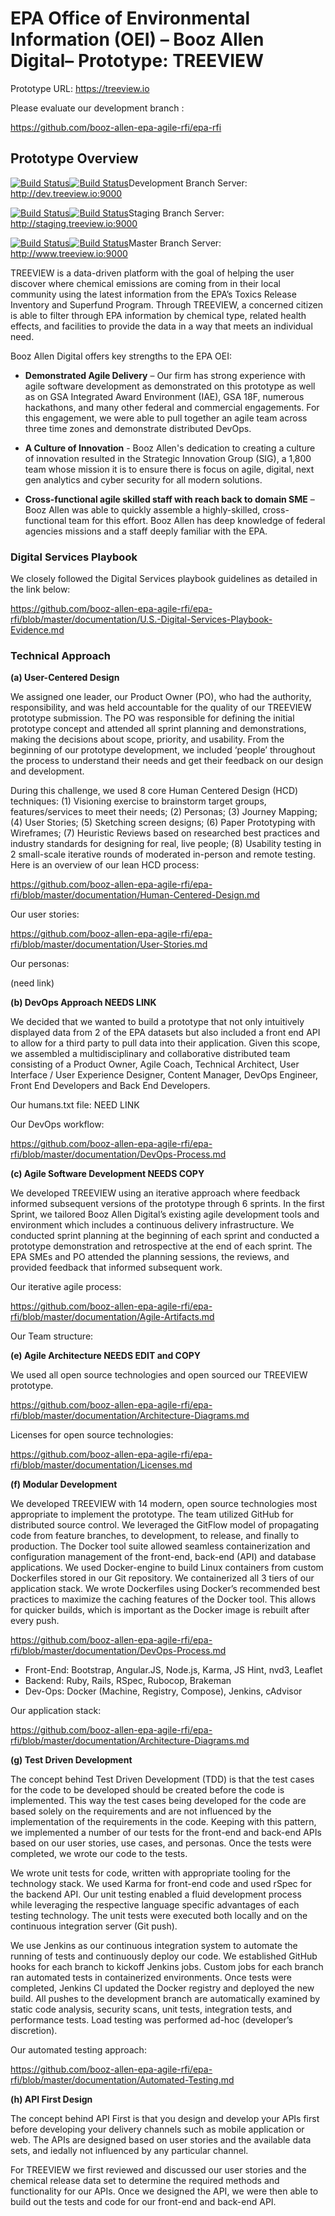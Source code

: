 # EPA Office of Environmental Information (OEI) – Booz Allen Digital– Prototype: TREEVIEW

Prototype URL: https://treeview.io 

Please evaluate our development branch :

https://github.com/booz-allen-epa-agile-rfi/epa-rfi

## Prototype Overview 

[![Build Status](http://jenkins.treeview.io:8080/buildStatus/icon?job=develop_frontend)](http://jenkins.treeview.io:8080/view/Development/job/develop_frontend/)[![Build Status](http://jenkins.treeview.io:8080/buildStatus/icon?job=develop_api)](http://jenkins.treeview.io:8080/view/Development/job/develop_api/)Development Branch Server: http://dev.treeview.io:9000

[![Build Status](http://jenkins.treeview.io:8080/buildStatus/icon?job=staging_frontend)](http://jenkins.treeview.io:8080/view/Staging/job/staging_frontend/)[![Build Status](http://jenkins.treeview.io:8080/buildStatus/icon?job=staging_api)](http://jenkins.treeview.io:8080/view/Staging/job/staging_api/)Staging Branch Server: http://staging.treeview.io:9000

[![Build Status](http://jenkins.treeview.io:8080/buildStatus/icon?job=master_frontend)](http://jenkins.treeview.io:8080/view/Master/job/master_frontend/)[![Build Status](http://jenkins.treeview.io:8080/buildStatus/icon?job=master_api)](http:/jenkins.treeview.io:8080/view/Master/job/master_api/)Master Branch Server: http://www.treeview.io:9000

TREEVIEW is a data-driven platform with the goal of helping the user discover where chemical emissions are coming from in their local community using the latest information from the EPA’s Toxics Release Inventory and Superfund Program.   Through TREEVIEW, a concerned citizen is able to filter through EPA information by chemical type, related health effects, and facilities to provide the data in a way that meets an individual need.   

Booz Allen Digital offers key strengths to the EPA OEI:

- **Demonstrated Agile Delivery** – Our firm has strong experience with agile software development as demonstrated on this prototype as well as on GSA Integrated Award Environment (IAE), GSA 18F, numerous hackathons, and many other federal and commercial engagements.  For this engagement, we were able to pull together an agile team across three time zones and demonstrate distributed DevOps.

- **A Culture of Innovation** - Booz Allen's dedication to creating a culture of innovation resulted in the Strategic Innovation Group (SIG), a 1,800 team whose mission it is to ensure there is focus on agile, digital, next gen analytics and cyber security for all modern solutions.

- **Cross-functional agile skilled staff with reach back to domain SME** – Booz Allen was able to quickly assemble a highly-skilled, cross-functional team for this effort. Booz Allen has deep knowledge of federal agencies missions and a staff deeply familiar with the EPA.

### Digital Services Playbook

We closely followed the Digital Services playbook guidelines as detailed in the link below: 

https://github.com/booz-allen-epa-agile-rfi/epa-rfi/blob/master/documentation/U.S.-Digital-Services-Playbook-Evidence.md

### Technical Approach 

**(a) User-Centered Design**

We assigned one leader, our Product Owner (PO), who had the authority, responsibility, and was held accountable for the quality of our TREEVIEW prototype submission.  The PO was responsible for defining the initial prototype concept and attended all sprint planning and demonstrations, making the decisions about scope, priority, and usability.  From the beginning of our prototype development, we included ‘people’ throughout the process to understand their needs and get their feedback on our design and development. 

During this challenge, we used 8 core Human Centered Design (HCD) techniques: (1) Visioning exercise to brainstorm target groups, features/services to meet their needs; (2) Personas; (3) Journey Mapping; (4) User Stories; (5) Sketching screen designs; (6) Paper Prototyping with Wireframes; (7) Heuristic Reviews based on researched best practices and industry standards for designing for real, live people; (8) Usability testing in 2 small-scale iterative rounds of moderated in-person and remote testing. Here is an overview of our lean HCD process:

https://github.com/booz-allen-epa-agile-rfi/epa-rfi/blob/master/documentation/Human-Centered-Design.md

Our user stories:

https://github.com/booz-allen-epa-agile-rfi/epa-rfi/blob/master/documentation/User-Stories.md

Our personas: 

(need link)

**(b) DevOps Approach NEEDS LINK**

We decided that we wanted to build a prototype that not only intuitively displayed data from 2 of the EPA datasets but also included a front end API to allow for a third party to pull data into their application.   Given this scope, we assembled a multidisciplinary and collaborative distributed team consisting of a Product Owner, Agile Coach, Technical Architect, User Interface / User Experience Designer, Content Manager, DevOps Engineer, Front End Developers and Back End Developers. 

Our humans.txt file:  NEED LINK

Our DevOps workflow:

https://github.com/booz-allen-epa-agile-rfi/epa-rfi/blob/master/documentation/DevOps-Process.md


**(c) Agile Software Development NEEDS COPY**

We developed TREEVIEW using an iterative approach where feedback informed subsequent versions of the prototype through 6 sprints. In the first Sprint, we tailored Booz Allen Digital’s existing agile development tools and environment which includes a continuous delivery infrastructure.  We conducted sprint planning at the beginning of each sprint and conducted a prototype demonstration and retrospective at the end of each sprint. The EPA SMEs and PO attended the planning sessions, the reviews, and provided feedback that informed subsequent work.

Our iterative agile process:

https://github.com/booz-allen-epa-agile-rfi/epa-rfi/blob/master/documentation/Agile-Artifacts.md

Our Team structure:


**(e) Agile Architecture NEEDS EDIT and COPY**

We used all open source technologies and open sourced our TREEVIEW prototype.

https://github.com/booz-allen-epa-agile-rfi/epa-rfi/blob/master/documentation/Architecture-Diagrams.md

Licenses for open source technologies:

https://github.com/booz-allen-epa-agile-rfi/epa-rfi/blob/master/documentation/Licenses.md

**(f) Modular Development**

We developed TREEVIEW with 14 modern, open source technologies most appropriate to implement the prototype.  The team utilized GitHub for distributed source control.  We leveraged the GitFlow model of propagating code from feature branches, to development, to release, and finally to production. The Docker tool suite allowed seamless containerization and configuration management of the front-end, back-end (API) and database applications.  We used Docker-engine to build Linux containers from custom Dockerfiles stored in our Git repository. We containerized all 3 tiers of our application stack. We wrote Dockerfiles using Docker’s recommended best practices to maximize the caching features of the Docker tool. This allows for quicker builds, which is important as the Docker image is rebuilt after every push.

https://github.com/booz-allen-epa-agile-rfi/epa-rfi/blob/master/documentation/DevOps-Process.md

- Front-End: Bootstrap, Angular.JS, Node.js, Karma, JS Hint, nvd3, Leaflet
- Backend: Ruby, Rails, RSpec, Rubocop, Brakeman 
- Dev-Ops: Docker (Machine, Registry, Compose), Jenkins, cAdvisor

Our application stack:

https://github.com/booz-allen-epa-agile-rfi/epa-rfi/blob/master/documentation/Architecture-Diagrams.md

**(g) Test Driven Development**

The concept behind Test Driven Development (TDD) is that the test cases for the code to be developed should be created before the code is implemented. This way the test cases being developed for the code are based solely on the requirements and are not influenced by the implementation of the requirements in the code.  Keeping with this pattern, we implemented a number of our tests for the front-end and back-end APIs based on our user stories, use cases, and personas.  Once the tests were completed, we wrote our code to the tests. 

We wrote unit tests for code, written with appropriate tooling for the technology stack. We used Karma for front-end code and used rSpec for the backend API. Our unit testing enabled a fluid development process while leveraging the respective language specific advantages of each testing technology. The unit tests were executed both locally and on the continuous integration server (Git push).

We use Jenkins as our continuous integration system to automate the running of tests and continuously deploy our code. We established GitHub hooks for each branch to kickoff Jenkins jobs. Custom jobs for each branch ran automated tests in containerized environments. Once tests were completed, Jenkins CI updated the Docker registry and deployed the new build. All pushes to the development branch are automatically examined by static code analysis, security scans, unit tests, integration tests, and performance tests. Load testing was performed ad-hoc (developer’s discretion).

Our automated testing approach:

https://github.com/booz-allen-epa-agile-rfi/epa-rfi/blob/master/documentation/Automated-Testing.md


**(h) API First Design**

The concept behind API First is that you design and develop your APIs first before developing your delivery channels such as mobile application or web.  The APIs are designed based on user stories and the available data sets, and iedally not influenced by any particular channel.

For TREEVIEW we first reviewed and discussed our user stories and the chemical release data set to determine the required methods and functionality for our APIs.  Once we designed the API, we were then able to build out the tests and code for our front-end and back-end API.



